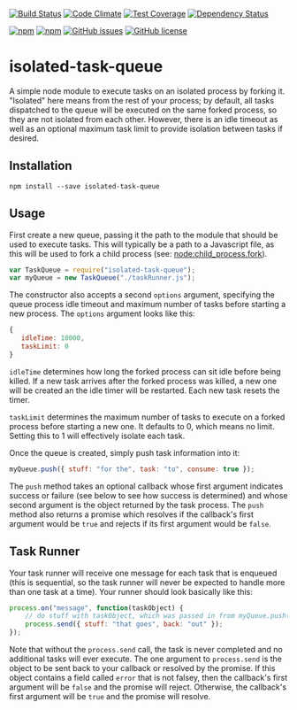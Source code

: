 [![Build Status](https://travis-ci.org/mgwalker/isolated-task-queue.svg)](https://travis-ci.org/mgwalker/isolated-task-queue/)
[![Code Climate](https://codeclimate.com/github/mgwalker/isolated-task-queue/badges/gpa.svg)](https://codeclimate.com/github/mgwalker/isolated-task-queue)
[![Test Coverage](https://codeclimate.com/github/mgwalker/isolated-task-queue/badges/coverage.svg)](https://codeclimate.com/github/mgwalker/isolated-task-queue/coverage)
[![Dependency Status](https://david-dm.org/mgwalker/isolated-task-queue.svg)](https://david-dm.org/mgwalker/isolated-task-queue)

[![npm](https://img.shields.io/npm/v/isolated-task-queue.svg)](https://www.npmjs.com/package/isolated-task-queue)
[![npm](https://img.shields.io/npm/dt/isolated-task-queue.svg)](https://www.npmjs.com/package/isolated-task-queue)
[![GitHub issues](https://img.shields.io/github/issues/mgwalker/isolated-task-queue.svg)](https://github.com/mgwalker/isolated-task-queue/issues)
[![GitHub license](https://img.shields.io/github/license/mgwalker/isolated-task-queue.svg)](https://opensource.org/licenses/MIT)

# isolated-task-queue

A simple node module to execute tasks on an isolated process by forking it.  "Isolated" here means from the rest of your process; by default, all tasks dispatched to the queue will be executed on the same forked process, so they are not isolated from each other.  However, there is an idle timeout as well as an optional maximum task limit to provide isolation between tasks if desired.

## Installation

```
npm install --save isolated-task-queue
```

## Usage

First create a new queue, passing it the path to the module that should be used to execute tasks.  This will typically be a path to a Javascript file, as this will be used to fork a child process (see: [node:child_process.fork](https://nodejs.org/api/child_process.html#child_process_child_process_fork_modulepath_args_options)).

```javascript
var TaskQueue = require("isolated-task-queue");
var myQueue = new TaskQueue("./taskRunner.js");
```

The constructor also accepts a second `options` argument, specifying the queue process idle timeout and maximum number of tasks before starting a new process.  The `options` argument looks like this:

```javascript
{
   idleTime: 10000,
   taskLimit: 0
}
```

`idleTime` determines how long the forked process can sit idle before being killed.  If a new task arrives after the forked process was killed, a new one will be created an the idle timer will be restarted.  Each new task resets the timer.

`taskLimit` determines the maximum number of tasks to execute on a forked process before starting a new one.  It defaults to 0, which means no limit.  Setting this to 1 will effectively isolate each task.

Once the queue is created, simply push task information into it:

```javascript
myQueue.push({ stuff: "for the", task: "to", consume: true });
```

The `push` method takes an optional callback whose first argument indicates success or failure (see below to see how success is determined) and whose second argument is the object returned by the task process.  The `push` method also returns a promise which resolves if the callback's first argument would be `true` and rejects if its first argument would be `false`.

## Task Runner

Your task runner will receive one message for each task that is enqueued (this is sequential, so the task runner will never be expected to handle more than one task at a time).  Your runner should look basically like this:

```javascript
process.on("message", function(taskObject) {
	// do stuff with taskObject, which was passed in from myQueue.push()
	process.send({ stuff: "that goes", back: "out" });
});
```

Note that without the `process.send` call, the task is never completed and no additional tasks will ever execute.  The one argument to `process.send` is the object to be sent back to your callback or resolved by the promise.  If this object contains a field called `error` that is not falsey, then the callback's first argument will be `false` and the promise will reject.  Otherwise, the callback's first argument will be `true` and the promise will resolve.
